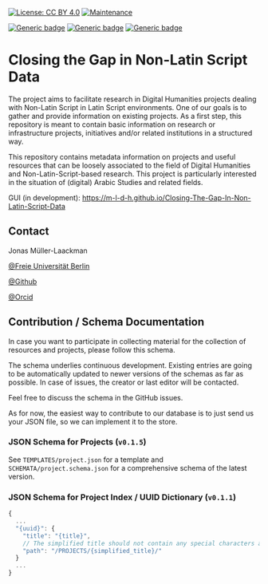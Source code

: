 [![License: CC BY 4.0](https://img.shields.io/badge/License-CC_BY_4.0-lightgrey.svg)](https://creativecommons.org/licenses/by/4.0/)
[![Maintenance](https://img.shields.io/badge/Maintained%3F-yes-green.svg)](https://github.com/Closing-the-Gap-in-NLS-DH/Projects/graphs/commit-activity)


[![Generic badge](https://img.shields.io/badge/IndexSchema-v0.1.1-blue.svg)](#indexschema)
[![Generic badge](https://img.shields.io/badge/ProjectsSchema-v0.1.5-blue.svg)](#projectsschema)
[![Generic badge](https://img.shields.io/badge/ResourcesSchema-v0.1.0-blue.svg)](#resourcesschema)

# Closing the Gap in Non-Latin Script Data

The project aims to facilitate research in Digital Humanities projects dealing with Non-Latin Script in Latin Script environments. One of our goals is to gather and provide information on existing projects. As a first step, this repository is meant to contain basic information on research or infrastructure projects, initiatives and/or related institutions in a structured way.

This repository contains metadata information on projects and useful resources that can be loosely associated to the field of Digital Humanities and Non-Latin-Script-based research. This project is particularly interested in the situation of (digital) Arabic Studies and related fields.

GUI (in development): https://m-l-d-h.github.io/Closing-The-Gap-In-Non-Latin-Script-Data

## Contact
Jonas Müller-Laackman

[@Freie Universität Berlin](https://www.geschkult.fu-berlin.de/e/semiarab/arabistik/Seminar/Mitarbeiterinnen-und-Mitarbeiter/Wissenschaftliche-Mitarbeiterinnen-und-Mitarbeiter/mueller-laackman/index.html)

[@Github](https://github.com/Jomula)

[@Orcid](https://orcid.org/0000-0003-2279-6751)

## Contribution / Schema Documentation

In case you want to participate in collecting material for the collection of resources and projects, please follow this schema.

The schema underlies continuous development. Existing entries are going to be automatically updated to newer versions of the schemas as far as possible. In case of issues, the creator or last editor will be contacted.

Feel free to discuss the schema in the GitHub issues.

As for now, the easiest way to contribute to our database is to just send us your JSON file, so we can implement it to the store.

### <a id="indexschema"></a>JSON Schema for Projects (`v0.1.5`)

See `TEMPLATES/project.json` for a template and `SCHEMATA/project.schema.json` for a comprehensive schema of the latest version.

### <a id="indexschema"></a>JSON Schema for Project Index / UUID Dictionary (`v0.1.1`)

```javascript
{
  ...
  "{uuid}": {
    "title": "{title}",
    // The simplified title should not contain any special characters and be machine-readable
    "path": "/PROJECTS/{simplified_title}/"
  }
  ...
}
```
